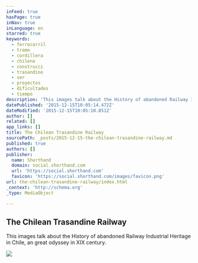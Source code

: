 ```yaml
---
inFeed: true
hasPage: true
inNav: true
inLanguage: en
starred: true
keywords:
  - ferrocarril
  - tramo
  - cordillera
  - chileno
  - construcci
  - trasandino
  - ser
  - proyectos
  - dificultades
  - tiempo
description: 'This images talk about the History of abandoned Railway Industrial Heritage in Chile, an great odyssey in XIX century.'
datePublished: '2015-12-15T10:05:14.472Z'
dateModified: '2015-12-15T10:05:10.851Z'
author: []
related: []
app_links: []
title: The Chilean Trasandine Railway
sourcePath: _posts/2015-12-15-the-chilean-trasandine-railway.md
published: true
authors: []
publisher:
  name: Shorthand
  domain: social.shorthand.com
  url: 'https://social.shorthand.com'
  favicon: 'https://social.shorthand.com/images/favicon.png'
url: the-chilean-trasandine-railway/index.html
_context: 'http://schema.org'
_type: MediaObject

---
```

<article style=""><h1>The Chilean Trasandine Railway</h1><p>This images talk about the History of abandoned Railway Industrial Heritage in Chile, an great odyssey in XIX century.</p><img src="https://s3-us-west-2.amazonaws.com/the-grid-img/p/8ee5d2e053cde8067684dec9b9f6c2687319c166.jpg" /></article>